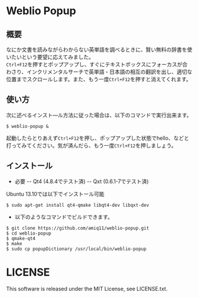 # Weblio Popup
## 概要
なにか文書を読みながらわからない英単語を調べるときに、賢い無料の辞書を使いたいという要望に応えてみました。  
`Ctrl+F12`を押すとポップアップし、すぐにテキストボックスにフォーカスが合わさり、インクリメンタルサーチで英単語・日本語の相互の翻訳を出し、適切な位置までスクロールします。また、もう一度`Ctrl+F12`を押すと消えてくれます。

## 使い方
次に述べるインスト―ル方法に従った場合は、以下のコマンドで実行出来ます。
```
$ weblio-popup &
```

起動したらとりあえず`Ctrl+F12`を押し、ポップアップした状態でhello、などと打ってみてください。気が済んだら、もう一度`Ctrl+F12`を押しましょう。

## インストール
- 必要
-- Qt4 (4.8.4でテスト済)
-- Qxt (0.6.1-7でテスト済)

Ubuntu 13.10では以下でインストール可能
```
$ sudo apt-get install qt4-qmake libqt4-dev libqxt-dev
```

- 以下のようなコマンドでビルドできます。
```
$ git clone https://github.com/amiq11/weblio-popup.git
$ cd weblio-popup
$ qmake-qt4
$ make
$ sudo cp popupDictionary /usr/local/bin/weblio-popup
```

# LICENSE
This software is released under the MIT License, see LICENSE.txt.
